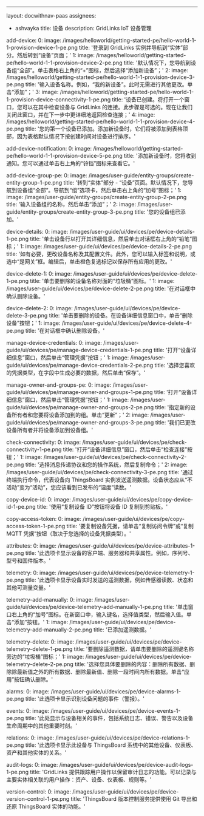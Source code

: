 ---
layout: docwithnav-paas
assignees:
- ashvayka
title: 设备
description: GridLinks IoT 设备管理

add-device:
    0:
        image: /images/helloworld/getting-started-pe/hello-world-1-1-provision-device-1-pe.png
        title: '登录到 GridLinks 实例并导航到“实体”部分。然后转到“设备”页面；'
    1:
        image: /images/helloworld/getting-started-pe/hello-world-1-1-provision-device-2-pe.png
        title: '默认情况下，您导航到设备组“全部”。单击表格右上角的“+”图标，然后选择“添加新设备”；'
    2:
        image: /images/helloworld/getting-started-pe/hello-world-1-1-provision-device-3-pe.png
        title: '输入设备名称。例如，“我的新设备”。此时无需进行其他更改。单击“添加”；'
    3:
        image: /images/helloworld/getting-started-pe/hello-world-1-1-provision-device-connectivity-1-pe.png
        title: '设备已创建。将打开一个窗口，您可以在其中检查设备与 GridLinks 的连接。此步骤是可选的。现在让我们关闭此窗口，并在下一步中更详细地返回检查连接；'
    4:
        image: /images/helloworld/getting-started-pe/hello-world-1-1-provision-device-4-pe.png
        title: '您的第一个设备已添加。添加新设备时，它们将被添加到表格顶部，因为表格默认情况下按创建时间对设备进行排序。'

add-device-notification:
    0:
        image: /images/helloworld/getting-started-pe/hello-world-1-1-provision-device-5-pe.png
        title: '添加新设备时，您将收到通知。您可以通过单击右上角的“铃铛”图标来查看它。'

add-device-group-pe:
    0:
        image: /images/user-guide/entity-groups/create-entity-group-1-pe.png
        title: '转到“实体”部分 - “设备”页面。默认情况下，您导航到设备组“全部”。导航到“组”选项卡，然后单击右上角的“加号”图标；'
    1:
        image: /images/user-guide/entity-groups/create-entity-group-2-pe.png
        title: '输入设备组的名称，然后单击“添加”；'
    2:
        image: /images/user-guide/entity-groups/create-entity-group-3-pe.png
        title: '您的设备组已添加。'

device-details:
    0:
        image: /images/user-guide/ui/devices/pe/device-details-1-pe.png
        title: '单击设备行以打开其详细信息，然后单击对话框右上角的“铅笔”图标；'
    1:
        image: /images/user-guide/ui/devices/pe/device-details-2-pe.png
        title: '如有必要，更改设备名称及其配置文件。此外，您可以输入标签和说明，或选中“是网关”框。编辑后，单击橙色复选标记以保存所有应用的更改。'

device-delete-1:
    0:
        image: /images/user-guide/ui/devices/pe/device-delete-1-pe.png
        title: '单击要删除的设备名称对面的“垃圾桶”图标。'
    1:
        image: /images/user-guide/ui/devices/pe/device-delete-2-pe.png
        title: '在对话框中确认删除设备。'

device-delete-2:
    0:
        image: /images/user-guide/ui/devices/pe/device-delete-3-pe.png
        title: '单击要删除的设备。在设备详细信息窗口中，单击“删除设备”按钮；'
    1:
        image: /images/user-guide/ui/devices/pe/device-delete-4-pe.png
        title: '在对话框中确认删除设备。'
    
manage-device-credentials:
    0:
        image: /images/user-guide/ui/devices/pe/manage-device-credentials-1-pe.png
        title: '打开“设备详细信息”窗口，然后单击“管理凭据”按钮；'
    1:
        image: /images/user-guide/ui/devices/pe/manage-device-credentials-2-pe.png
        title: '选择您喜欢的凭据类型，在字段中生成必要的数据，然后单击“保存”。'

manage-owner-and-groups-pe:
    0:
        image: /images/user-guide/ui/devices/pe/manage-owner-and-groups-1-pe.png
        title: '打开“设备详细信息”窗口，然后单击“管理凭据”按钮；'
    1:
        image: /images/user-guide/ui/devices/pe/manage-owner-and-groups-2-pe.png
        title: '指定新的设备所有者和您要将设备添加到的组。单击“更新”；'
    2:
        image: /images/user-guide/ui/devices/pe/manage-owner-and-groups-3-pe.png
        title: '我们已更改设备所有者并将设备添加到设备组。'

check-connectivity:
    0:
        image: /images/user-guide/ui/devices/pe/check-connectivity-1-pe.png
        title: '打开“设备详细信息”窗口，然后单击“检查连接”按钮；'
    1:
        image: /images/user-guide/ui/devices/pe/check-connectivity-2-pe.png
        title: '选择消息传递协议和您的操作系统，然后复制命令；'
    2:
        image: /images/user-guide/ui/devices/pe/check-connectivity-3-pe.png
        title: '通过终端执行命令，代表设备向 ThingsBoard 实例发送遥测数据。设备状态应从“不活动”变为“活动”，您应该看到已发布的“温度”读数。'

copy-device-id:
    0:
        image: /images/user-guide/ui/devices/pe/copy-device-id-1-pe.png
        title: '使用“复制设备 ID”按钮将设备 ID 复制到剪贴板。'

copy-access-token:
    0:
        image: /images/user-guide/ui/devices/pe/copy-access-token-1-pe.png
        title: '要复制设备凭据，请单击“复制访问令牌”或“复制 MQTT 凭据”按钮（取决于您选择的设备凭据类型）。'

attributes:
    0:
        image: /images/user-guide/ui/devices/pe/device-attributes-1-pe.png
        title: '此选项卡显示设备的客户端、服务器和共享属性。例如，序列号、型号和固件版本。'

telemetry:
    0:
        image: /images/user-guide/ui/devices/pe/device-telemetry-1-pe.png
        title: '此选项卡显示设备实时发送的遥测数据，例如传感器读数、状态和其他可测量变量。'

telemetry-add-manually:
    0:
        image: /images/user-guide/ui/devices/pe/device-telemetry-add-manually-1-pe.png
        title: '单击窗口右上角的“加号”图标。在新窗口中，输入键名，选择值类型，然后输入值。单击“添加”按钮。'
    1:
        image: /images/user-guide/ui/devices/pe/device-telemetry-add-manually-2-pe.png
        title: '已添加遥测数据。'

telemetry-delete:
    0:
        image: /images/user-guide/ui/devices/pe/device-telemetry-delete-1-pe.png
        title: '要删除遥测数据，请单击要删除的遥测键名称旁边的“垃圾桶”图标；'
    1:
        image: /images/user-guide/ui/devices/pe/device-telemetry-delete-2-pe.png
        title: '选择您具体要删除的内容：删除所有数据、删除除最新值之外的所有数据、删除最新值、删除一段时间内所有数据。单击“应用”按钮确认删除。'

alarms:
    0:
        image: /images/user-guide/ui/devices/pe/device-alarms-1-pe.png
        title: '此选项卡显示识别设备问题的事件（警报）。'

events:
    0:
        image: /images/user-guide/ui/devices/pe/device-events-1-pe.png
        title: '此处显示与设备相关的事件，包括系统日志、错误、警告以及设备生命周期中的其他重要时刻。'

relations:
    0:
        image: /images/user-guide/ui/devices/pe/device-relations-1-pe.png
        title: '此选项卡显示此设备与 ThingsBoard 系统中的其他设备、仪表板、资产和其他实体的关系。'

audit-logs:
    0:
        image: /images/user-guide/ui/devices/pe/device-audit-logs-1-pe.png
        title: 'GridLinks 提供跟踪用户操作以保留审计日志的功能。可以记录与主要实体相关联的用户操作：资产、设备、仪表板、规则等。'

version-control:
    0:
        image: /images/user-guide/ui/devices/pe/device-version-control-1-pe.png
        title: 'ThingsBoard 版本控制服务提供使用 Git 导出和还原 ThingsBoard 实体的功能。'